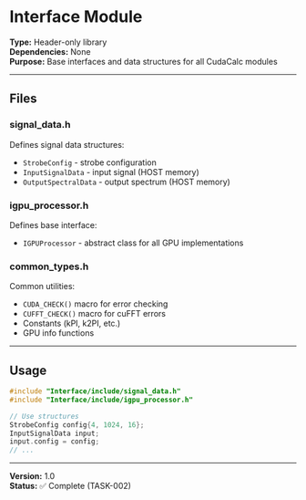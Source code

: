 # Interface Module

**Type:** Header-only library  
**Dependencies:** None  
**Purpose:** Base interfaces and data structures for all CudaCalc modules

---

## Files

### signal_data.h
Defines signal data structures:
- `StrobeConfig` - strobe configuration
- `InputSignalData` - input signal (HOST memory)
- `OutputSpectralData` - output spectrum (HOST memory)

### igpu_processor.h
Defines base interface:
- `IGPUProcessor` - abstract class for all GPU implementations

### common_types.h
Common utilities:
- `CUDA_CHECK()` macro for error checking
- `CUFFT_CHECK()` macro for cuFFT errors
- Constants (kPI, k2PI, etc.)
- GPU info functions

---

## Usage

```cpp
#include "Interface/include/signal_data.h"
#include "Interface/include/igpu_processor.h"

// Use structures
StrobeConfig config{4, 1024, 16};
InputSignalData input;
input.config = config;
// ...
```

---

**Version:** 1.0  
**Status:** ✅ Complete (TASK-002)

